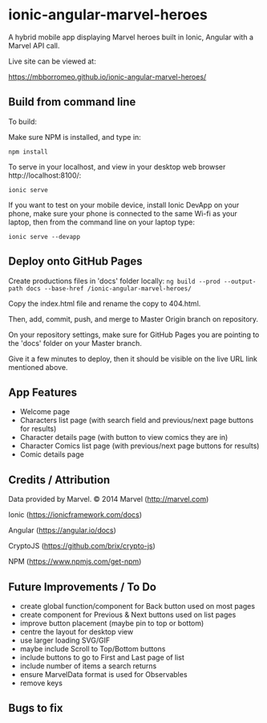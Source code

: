 # ionic-angular-marvel-heroes
A hybrid mobile app displaying Marvel heroes built in Ionic, Angular with a Marvel API call.

Live site can be viewed at:

https://mbborromeo.github.io/ionic-angular-marvel-heroes/

## Build from command line
To build:

Make sure NPM is installed, and type in:

`npm install`

To serve in your localhost, and view in your desktop web browser http://localhost:8100/:

`ionic serve`

If you want to test on your mobile device, install Ionic DevApp on your phone, make sure your phone is connected to the same Wi-fi as your laptop, then from the command line on your laptop type: 

`ionic serve --devapp`

## Deploy onto GitHub Pages

Create productions files in 'docs' folder locally:
`ng build --prod --output-path docs --base-href /ionic-angular-marvel-heroes/`

Copy the index.html file and rename the copy to 404.html.

Then, add, commit, push, and merge to Master Origin branch on repository.

On your repository settings, make sure for GitHub Pages you are pointing to the 'docs' folder on your Master branch.

Give it a few minutes to deploy, then it should be visible on the live URL link mentioned above.


## App Features
- Welcome page
- Characters list page (with search field and previous/next page buttons for results)
- Character details page (with button to view comics they are in)
- Character Comics list page (with previous/next page buttons for results)
- Comic details page

## Credits / Attribution
Data provided by Marvel. © 2014 Marvel (http://marvel.com)

Ionic (https://ionicframework.com/docs)

Angular (https://angular.io/docs)

CryptoJS (https://github.com/brix/crypto-js)

NPM (https://www.npmjs.com/get-npm)

## Future Improvements / To Do
- create global function/component for Back button used on most pages
- create component for Previous & Next buttons used on list pages
- improve button placement (maybe pin to top or bottom)
- centre the layout for desktop view
- use larger loading SVG/GIF
- maybe include Scroll to Top/Bottom buttons
- include buttons to go to First and Last page of list
- include number of items a search returns
- ensure MarvelData format is used for Observables
- remove keys

## Bugs to fix
